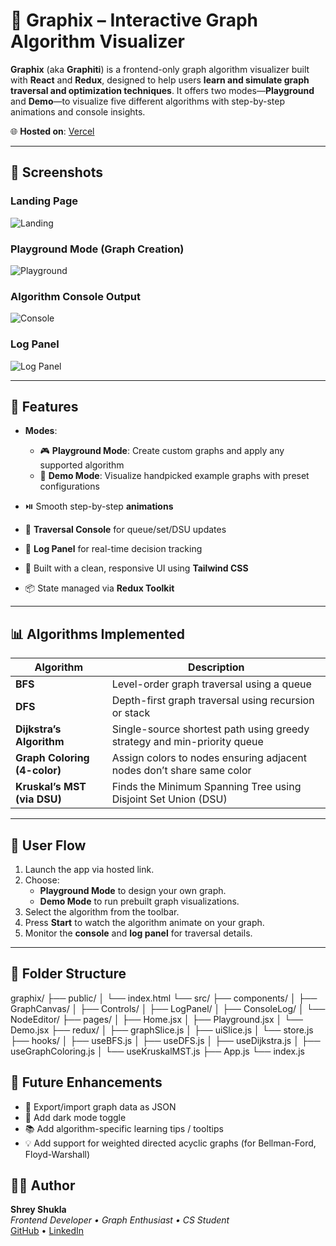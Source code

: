 # 🧠 Graphix – Interactive Graph Algorithm Visualizer

**Graphix** (aka **Graphiti**) is a frontend-only graph algorithm visualizer built with **React** and **Redux**, designed to help users **learn and simulate graph traversal and optimization techniques**. It offers two modes—**Playground** and **Demo**—to visualize five different algorithms with step-by-step animations and console insights.

🌐 **Hosted on**: [Vercel](https://vercel.com)

---

## 📸 Screenshots

### Landing Page  
![Landing](https://via.placeholder.com/800x400.png?text=Landing+Page)

### Playground Mode (Graph Creation)  
![Playground](https://via.placeholder.com/800x400.png?text=Playground+Mode)

### Algorithm Console Output  
![Console](https://via.placeholder.com/800x400.png?text=Console+Output)

### Log Panel  
![Log Panel](https://via.placeholder.com/800x400.png?text=Log+Panel)

---

## 🎯 Features

- **Modes**:
  - 🎮 **Playground Mode**: Create custom graphs and apply any supported algorithm
  - 📘 **Demo Mode**: Visualize handpicked example graphs with preset configurations

- ⏯️ Smooth step-by-step **animations**
- 🧠 **Traversal Console** for queue/set/DSU updates
- 📝 **Log Panel** for real-time decision tracking
- 🧩 Built with a clean, responsive UI using **Tailwind CSS**
- 📦 State managed via **Redux Toolkit**

---

## 📊 Algorithms Implemented

| Algorithm               | Description                                                                 |
|-------------------------|-----------------------------------------------------------------------------|
| **BFS**                 | Level-order graph traversal using a queue                                  |
| **DFS**                 | Depth-first graph traversal using recursion or stack                       |
| **Dijkstra’s Algorithm**| Single-source shortest path using greedy strategy and min-priority queue   |
| **Graph Coloring (4-color)** | Assign colors to nodes ensuring adjacent nodes don’t share same color |
| **Kruskal’s MST (via DSU)** | Finds the Minimum Spanning Tree using Disjoint Set Union (DSU)         |

---

## 🧭 User Flow

1. Launch the app via hosted link.
2. Choose:
   - **Playground Mode** to design your own graph.
   - **Demo Mode** to run prebuilt graph visualizations.
3. Select the algorithm from the toolbar.
4. Press **Start** to watch the algorithm animate on your graph.
5. Monitor the **console** and **log panel** for traversal details.

---

## 📂 Folder Structure
graphix/
├── public/
│   └── index.html
└── src/
    ├── components/
    │   ├── GraphCanvas/
    │   ├── Controls/
    │   ├── LogPanel/
    │   ├── ConsoleLog/
    │   └── NodeEditor/
    ├── pages/
    │   ├── Home.jsx
    │   ├── Playground.jsx
    │   └── Demo.jsx
    ├── redux/
    │   ├── graphSlice.js
    │   ├── uiSlice.js
    │   └── store.js
    ├── hooks/
    │   ├── useBFS.js
    │   ├── useDFS.js
    │   ├── useDijkstra.js
    │   ├── useGraphColoring.js
    │   └── useKruskalMST.js
    ├── App.js
    └── index.js

## 🔮 Future Enhancements

- 💾 Export/import graph data as JSON
- 🎨 Add dark mode toggle
- 📚 Add algorithm-specific learning tips / tooltips
- 💡 Add support for weighted directed acyclic graphs (for Bellman-Ford, Floyd-Warshall)

## 👨‍💻 Author

**Shrey Shukla**  
_Frontend Developer • Graph Enthusiast • CS Student_  
[GitHub](https://github.com/shreyshukla) • [LinkedIn](https://linkedin.com/in/shreyshukla)
